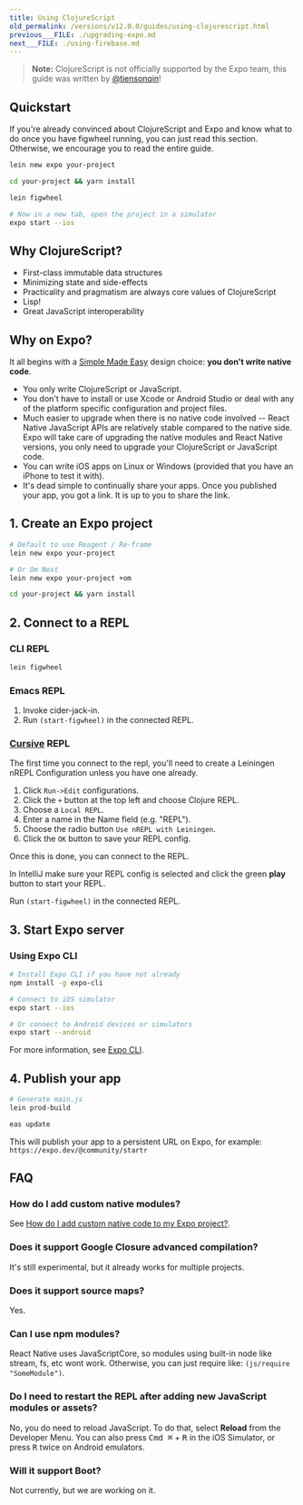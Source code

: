 ```yaml
---
title: Using ClojureScript
old_permalink: /versions/v12.0.0/guides/using-clojurescript.html
previous___FILE: ./upgrading-expo.md
next___FILE: ./using-firebase.md
---
```


> **Note:** ClojureScript is not officially supported by the Expo team, this guide was written by [@tiensonqin](https://github.com/tiensonqin)!

## Quickstart

If you're already convinced about ClojureScript and Expo and know what to do once you have figwheel running, you can just read this section. Otherwise, we encourage you to read the entire guide.

```sh
lein new expo your-project

cd your-project && yarn install

lein figwheel

# Now in a new tab, open the project in a simulator
expo start --ios
```

## Why ClojureScript?

- First-class immutable data structures
- Minimizing state and side-effects
- Practicality and pragmatism are always core values of ClojureScript
- Lisp!
- Great JavaScript interoperability

## Why on Expo?

It all begins with a [Simple Made Easy](https://www.infoq.com/presentations/Simple-Made-Easy) design choice: **you don't write native code**.

- You only write ClojureScript or JavaScript.
- You don't have to install or use Xcode or Android Studio or deal with any of the platform specific configuration and project files.
- Much easier to upgrade when there is no native code involved -- React Native JavaScript APIs are relatively stable compared to the native side. Expo will take care of upgrading the native modules and React Native versions, you only need to upgrade your ClojureScript or JavaScript code.
- You can write iOS apps on Linux or Windows (provided that you have an iPhone to test it with).
- It's dead simple to continually share your apps. Once you published your app, you got a link. It is up to you to share the link.

## 1. Create an Expo project

```sh
# Default to use Reagent / Re-frame
lein new expo your-project

# Or Om Next
lein new expo your-project +om

cd your-project && yarn install
```

## 2. Connect to a REPL

### CLI REPL

```sh
lein figwheel
```

### Emacs REPL

1.  Invoke cider-jack-in.
2.  Run `(start-figwheel)` in the connected REPL.

### [Cursive](https://cursive-ide.com/) REPL

The first time you connect to the repl, you'll need to create a Leiningen nREPL Configuration unless you have one already.

1.  Click `Run->Edit` configurations.
2.  Click the `+` button at the top left and choose Clojure REPL.
3.  Choose a `Local REPL`.
4.  Enter a name in the Name field (e.g. "REPL").
5.  Choose the radio button `Use nREPL with Leiningen`.
6.  Click the `OK` button to save your REPL config.

Once this is done, you can connect to the REPL.

In IntelliJ make sure your REPL config is selected and click the green **play** button to start your REPL.

Run `(start-figwheel)` in the connected REPL.

## 3. Start Expo server

### Using Expo CLI

```sh
# Install Expo CLI if you have not already
npm install -g expo-cli

# Connect to iOS simulator
expo start --ios

# Or connect to Android devices or simulators
expo start --android
```

For more information, see [Expo CLI](../workflow/expo-cli.md).

## 4. Publish your app

```sh
# Generate main.js
lein prod-build

eas update
```

This will publish your app to a persistent URL on Expo, for example: `https://expo.dev/@community/startr`

## FAQ

### How do I add custom native modules?

See [How do I add custom native code to my Expo project?](../introduction/faq.md#faq).

### Does it support Google Closure advanced compilation?

It's still experimental, but it already works for multiple projects.

### Does it support source maps?

Yes.

### Can I use npm modules?

React Native uses JavaScriptCore, so modules using built-in node like stream, fs, etc wont work. Otherwise, you can just require like: `(js/require "SomeModule")`.

### Do I need to restart the REPL after adding new JavaScript modules or assets?

No, you do need to reload JavaScript. To do that, select **Reload** from the Developer Menu. You can also press <kbd>Cmd ⌘</kbd> + <kbd>R</kbd> in the iOS Simulator, or press <kbd>R</kbd> twice on Android emulators.

### Will it support Boot?

Not currently, but we are working on it.
